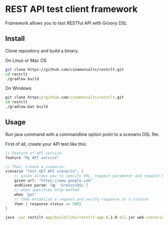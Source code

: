 # REST API test client framework

Framework allows you to test RESTful API with Groovy DSL

## Install

Clone repository and build a binary.

On Linux or Mac OS  
```bash
git clone https://github.com/cinamonsalts/restclt.git
cd restclt
./gradlew build
```

On Windows
```cmd
git clone https://github.com/cinamonsalts/restclt.git
cd restclt
./gradlew.bat build
```

## Usage

Run java command with a commandline option point to a scenario DSL file.

First of all, create your API test like this:
```groovy
// Feature of API service.
feature "My API service"

// Then, create a scenario.
scenario "Test GET API scenario", {
    // given allows you to specify URL, request parameter and request body
    given url: "https://www.google.com"
    andGiven param: [q: 'Groovy+DSL']
    // when specifies http method
    when 'get'
    // then establish a request and verify response in a closure
    then { response.status == 200}
}
```

```cmd
java -jar restclt-app/build/libs/restclt-app-0.1.0-all.jar web-scenario.groovy
```


[here]: https://github.io/CinamonSalt/downloads/latest